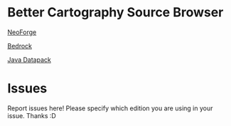 # Better Cartography Source Browser
[NeoForge](https://github.com/Freakybob-Mods/better-cartography-neoforge)

[Bedrock](https://github.com/Freakybob-Mods/better-cartography-bedrock)

[Java Datapack](https://github.com/Freakybob-Mods/better-cartography-datapack)
# Issues
Report issues here! Please specify which edition you are using in your issue. Thanks :D
